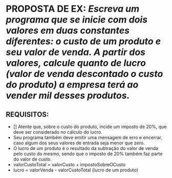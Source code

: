 # PROPOSTA DE EX: *Escreva um programa que se inicie com dois valores em duas constantes diferentes: o custo de um produto e seu valor de venda. A partir dos valores, calcule quanto de lucro (valor de venda descontado o custo do produto) a empresa terá ao vender mil desses produtos.*
## REQUISITOS:

- [] Atente que, sobre o custo do produto, incide um imposto de 20%, que deve ser considerado no cálculo do lucro.
- Seu programa também deve emitir uma mensagem de erro e encerrar, caso algum dos seus valores de entrada seja menor que zero.
- O lucro de um produto é o resultado da subtração do valor de venda pelo custo do mesmo, sendo que o imposto de 20% também faz parte do valor de custo.
- valorCustoTotal = valorCusto + impostoSobreOCusto
- lucro = valorVenda - valorCustoTotal (lucro de um produto)
